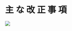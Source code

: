 # 主 な 改 正 事 項

![](https://www.nta.go.jp/tmp/f0b00fb9-a0aa-4b06-84e2-980d90601859/images/a8d4890a179acaac9edd44048176d9aba11bb8694b3a32512218a695bdb3bd3b.jpg)